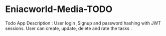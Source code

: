# Eniacworld-Media-TODO
Todo App  Description : User login ,Signup and password hashing with JWT sessions. User can create, update, delete and rate the tasks .
